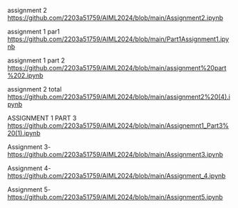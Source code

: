 assignment 2 https://github.com/2203a51759/AIML2024/blob/main/Assignment2.ipynb


assignment 1 par1 https://github.com/2203a51759/AIML2024/blob/main/Part1Assignment1.ipynb


assignment 1 part 2 https://github.com/2203a51759/AIML2024/blob/main/assignment%20part%202.ipynb

assignment 2 total https://github.com/2203a51759/AIML2024/blob/main/assignment2%20(4).ipynb

 ASSIGNMENT 1 PART 3 https://github.com/2203a51759/AIML2024/blob/main/Assignemnt1_Part3%20(1).ipynb

 
Assignment 3-https://github.com/2203a51759/AIML2024/blob/main/Assignment3.ipynb

Assignment 4-https://github.com/2203a51759/AIML2024/blob/main/Assignment_4.ipynb

Assignment 5-https://github.com/2203a51759/AIML2024/blob/main/Assignment5.ipynb
